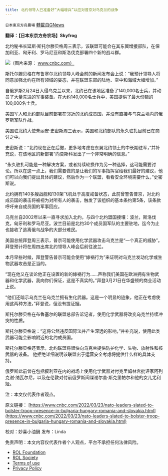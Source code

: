 ```yaml
---
title: 北约领导人已准备好“大幅增兵”以应对普京对乌克兰的战争
---
```

`日本東京方舟農場` [轉載自GNews](https://gnews.org/zh-hans/2237756/)

**翻译：【日本东京方舟农场】Skyfrog**

北约秘书长延斯·斯托尔滕贝格周三表示，该联盟可能会在其东翼增援部队，在保加利亚、匈牙利、罗马尼亚和斯洛伐克部署四个新的战斗群。

![](https://assets.gnews.org/wp-content/uploads/2022/03/0-28.png)（图片来源： www.cnbc.com）

斯托尔滕贝格在布鲁塞尔北约领导人峰会前的新闻发布会上说：“我预计领导人将同意加强北约在所有领域的姿态，并在联盟东部的陆地、空中和海域大幅增加。”

自俄罗斯2月24日入侵乌克兰以来，北约已在该地区准备了140,000名士兵，并动员了大量先进的军事装备。在大约140,000名士兵中，美国提供了最大份额的 100,000名士兵。

美国军人和北约部队目前部署在邻近的北约成员国，并没有直接与乌克兰境内的俄罗斯军队作战。

美国驻北约大使朱丽安·史密斯周三表示，美国和北约部队的永久驻扎目前已在商讨之中。

史密斯说：“北约现在正在后撤，更多地考虑在东翼北约领土的中长期驻军，”并补充说，在该地区的新部署“向莫斯科发出了一个非常明确的信息。”

“永久驻扎可能是一种解决方案，或者持续轮换作为另一种选择，这可能需要讨论。所以在这一点上，我们需要做的是让我们的军事指挥官给我们最好的建议，他们可以向我们提出具体的建议，然后作为一个联盟，看看安全环境需要什么，”史密斯说。

北约拥有140多艘战舰和130架飞机处于高度戒备状态，此前曾警告普京，对北约成员国的袭击将被视为对所有人的袭击，触发了该组织的基本条约第5条，该条款呼吁来自成员国的军事回应。

乌克兰自2002年以来一直寻求加入北约，与四个北约盟国接壤：波兰，斯洛伐克，匈牙利和罗马尼亚。波兰目前是北约30个成员国军队的主要驻地，迄今为止也接收了逃离俄乌战争的大部分难民。

美国总统拜登周三表示，普京可能使用化学武器攻击乌克兰是“一个真正的威胁”。拜登预计将在周四出席北约领导人峰会后前往波兰。

本月早些时候，拜登警告普京可能会使用“嫁祸行为”来证明对乌克兰发动化学或生物武器攻击是正当的。

“现在他又在谈论他正在设置的新的嫁祸行为……声称我们美国在欧洲拥有生物武器和化学武器，我向你们保证，这是不真实的。”拜登3月21日在华盛顿的商业活动上说。

“他们还暗示乌克兰在乌克兰拥有生化武器。这是一个明显的迹象，他正在考虑使用这两种方法，”拜登说，但没有提证据。

斯托尔滕贝格在布鲁塞尔的联盟总部告诉记者，使用化学武器将改变乌克兰持续冲突的性质。

斯托尔滕贝格说：“这将公然违反国际法并产生深远的影响，”并补充说，使用此类武器可能会影响附近的北约成员国。

斯托尔滕贝格还表示，北约联盟将很快向乌克兰提供防护化学、生物、放射性和核武器的设备。 他拒绝详细说明该联盟出于运营安全考虑将提供什么样的具体支持。

俄罗斯此前曾在包括叙利亚在内的战场上使用化学武器对付克里姆林宫批评家阿列克谢·纳瓦尔尼，以及在伦敦对付前俄罗斯间谍谢尔盖·斯克里帕尔和他的女儿尤利娅。

注：本文仅代表作者观点。

原文链接：
[https://www.cnbc.com/2022/03/23/nato-leaders-slated-to-bolster-troop-presence-in-bulgaria-hungary-romania-and-slovakia.html](https://www.cnbc.com/2022/03/23/nato-leaders-slated-to-bolster-troop-presence-in-bulgaria-hungary-romania-and-slovakia.html)

校对：妙喜小油鍋
发布：Linda

 

免责声明：本文内容仅代表作者个人观点，平台不承担任何法律风险。

- [ROL Foundation](https://rolfoundation.org/)
- [ROL Society](https://rolsociety.org/)
- [Terms of use](https://gnews.org/terms-of-use-3/)
- [Privacy Policy](https://gnews.org/privacy-policy/)
